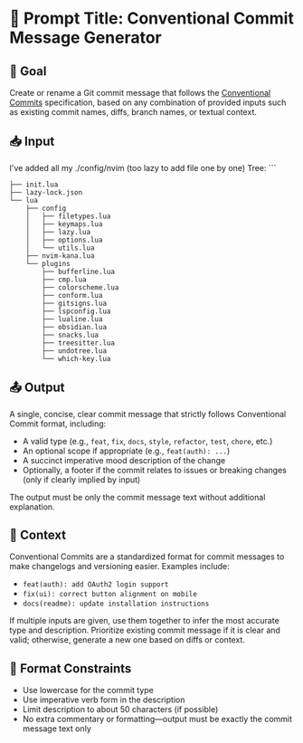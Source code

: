 # 📝 Prompt Title: Conventional Commit Message Generator

## 🎯 Goal
Create or rename a Git commit message that follows the [Conventional Commits](https://www.conventionalcommits.org/en/v1.0.0/) specification, based on any combination of provided inputs such as existing commit names, diffs, branch names, or textual context.

## 📥 Input

I've added all my ./config/nvim (too lazy to add file one by one)
Tree: ```
```
├── init.lua
├── lazy-lock.json
└── lua
    ├── config
    │   ├── filetypes.lua
    │   ├── keymaps.lua
    │   ├── lazy.lua
    │   ├── options.lua
    │   └── utils.lua
    ├── nvim-kana.lua
    └── plugins
        ├── bufferline.lua
        ├── cmp.lua
        ├── colorscheme.lua
        ├── conform.lua
        ├── gitsigns.lua
        ├── lspconfig.lua
        ├── lualine.lua
        ├── obsidian.lua
        ├── snacks.lua
        ├── treesitter.lua
        ├── undotree.lua
        └── which-key.lua
```

## 📤 Output
A single, concise, clear commit message that strictly follows Conventional Commit format, including:

- A valid type (e.g., `feat`, `fix`, `docs`, `style`, `refactor`, `test`, `chore`, etc.)
- An optional scope if appropriate (e.g., `feat(auth): ...`)
- A succinct imperative mood description of the change
- Optionally, a footer if the commit relates to issues or breaking changes (only if clearly implied by input)

The output must be only the commit message text without additional explanation.

## 🧠 Context
Conventional Commits are a standardized format for commit messages to make changelogs and versioning easier. Examples include:

- `feat(auth): add OAuth2 login support`
- `fix(ui): correct button alignment on mobile`
- `docs(readme): update installation instructions`

If multiple inputs are given, use them together to infer the most accurate type and description. Prioritize existing commit message if it is clear and valid; otherwise, generate a new one based on diffs or context.

## 🔁 Format Constraints
- Use lowercase for the commit type
- Use imperative verb form in the description
- Limit description to about 50 characters (if possible)
- No extra commentary or formatting—output must be exactly the commit message text only